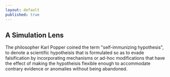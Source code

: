 ```yaml
---
layout: default
published: true
---
```


## A Simulation Lens

The philosopher Karl Popper coined the term "self-immunizing hypothesis", to denote a scientific hypotheisis that is formulated so as to evade falsification by incorporating mechanisms or ad-hoc modifications that have the effect of making the hypotheisis flexible enough to accommodate contrary evidence or anomalies without being abandoned.

